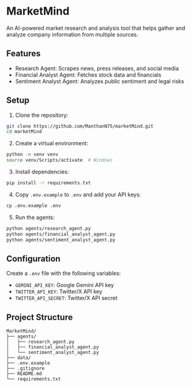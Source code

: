 # MarketMind

An AI-powered market research and analysis tool that helps gather and analyze company information from multiple sources.

## Features

- Research Agent: Scrapes news, press releases, and social media
- Financial Analyst Agent: Fetches stock data and financials
- Sentiment Analyst Agent: Analyzes public sentiment and legal risks

## Setup

1. Clone the repository:
```bash
git clone https://github.com/ManthanN75/marketMind.git
cd marketMind
```

2. Create a virtual environment:
```bash
python -m venv venv
source venv/Scripts/activate  # Windows
```

3. Install dependencies:
```bash
pip install -r requirements.txt
```

4. Copy `.env.example` to `.env` and add your API keys:
```bash
cp .env.example .env
```

5. Run the agents:
```bash
python agents/research_agent.py
python agents/financial_analyst_agent.py
python agents/sentiment_analyst_agent.py
```

## Configuration

Create a `.env` file with the following variables:
- `GEMINI_API_KEY`: Google Gemini API key
- `TWITTER_API_KEY`: Twitter/X API key
- `TWITTER_API_SECRET`: Twitter/X API secret

## Project Structure

```
MarketMind/
├── agents/
│   ├── research_agent.py
│   ├── financial_analyst_agent.py
│   └── sentiment_analyst_agent.py
├── data/
├── .env.example
├── .gitignore
├── README.md
└── requirements.txt
```
